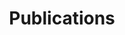 ---
layout: page
title: Publications
nav: true
nav_order: 3
dropdown: true
children: 
    - title: Journal Papers
      permalink: /publications/
    #- title: divider
    - title: Conference Papers
      permalink: /conference/
    
---